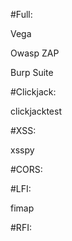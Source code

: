 #Full:

Vega

Owasp ZAP

Burp Suite

#Clickjack:

clickjacktest

#XSS:

xsspy

#CORS:

#LFI:

fimap

#RFI:

